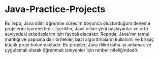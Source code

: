 # Java-Practice-Projects
Bu repo, Java dilini öğrenme sürecim boyunca oluşturduğum deneme projelerini içermektedir. İçerikler, Java diline yeni başlayanlar ve orta seviyedeki arkadaşlarım için faydalı olacaktır. Repoda, Java'nın temel mantığı ve yapısına dair örnekler, bazı algoritmaların kullanımı ve birkaç küçük proje bulunmaktadır. Bu projeler, Java dilini daha iyi anlamak ve uygulamalı olarak öğrenmek isteyenler için rehber niteliğindedir.
